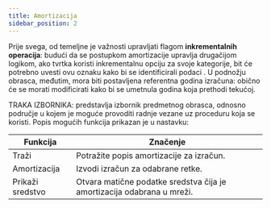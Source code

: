 ```yaml
---
title: Amortizacija  
sidebar_position: 2
---
```


Prije svega, od temeljne je važnosti upravljati flagom **inkrementalnih operacija**: budući da se postupkom amortizacije upravlja drugačijom logikom, ako tvrtka koristi inkrementalnu opciju za svoje kategorije, bit će potrebno uvesti ovu oznaku kako bi se identificirali podaci . U podnožju obrasca, međutim, mora biti postavljena referentna godina izračuna: obično će se morati modificirati kako bi se umetnula godina koja prethodi tekućoj.  

TRAKA IZBORNIKA: predstavlja izbornik predmetnog obrasca, odnosno područje u kojem je moguće provoditi radnje vezane uz proceduru koja se koristi. Popis mogućih funkcija prikazan je u nastavku: 


| Funkcija | Značenje |
| --- | --- |
| Traži | Potražite popis amortizacije za izračun. |
| Amortizacija | Izvodi izračun za odabrane retke. |
| Prikaži sredstvo | Otvara matične podatke sredstva čija je amortizacija odabrana u mreži. |






